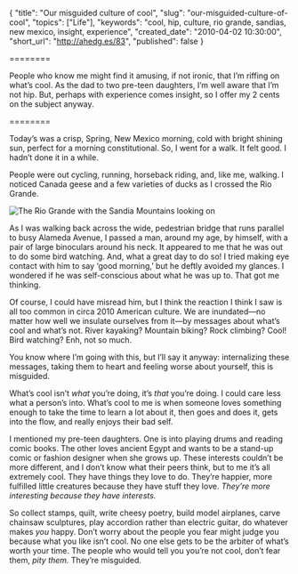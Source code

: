 {
  "title": "Our misguided culture of cool",
  "slug": "our-misguided-culture-of-cool",
  "topics": ["Life"],
  "keywords": "cool, hip, culture, rio grande, sandias, new mexico, insight, experience",
  "created_date": "2010-04-02 10:30:00",
  "short_url": "http://ahedg.es/83",
  "published": false
}

========

People who know me might find it amusing, if not ironic, that I&#8217;m riffing on what&#8217;s cool. As the dad to two pre-teen daughters, I&#8217;m well aware that I&#8217;m not hip. But, perhaps with experience comes insight, so I offer my 2 cents on the subject anyway.

========

<p class="outdent">Today&#8217;s was a crisp, Spring, New Mexico morning, cold with bright shining sun, perfect for a morning constitutional. So, I went for a walk. It felt good. I hadn&#8217;t done it in a while.</p>
<p>People were out cycling, running, horseback riding, and, like me, walking. I noticed Canada geese and a few varieties of ducks as I crossed the Rio Grande.</p>
<div class="photo-left">
	<p>
		<img src="/blog/assets/imgs/rio-grande-y-sandias.jpg" alt="The Rio Grande with the Sandia Mountains looking on">
	</p>
</div>
<p>As I was walking back across the wide, pedestrian bridge that runs parallel to busy Alameda Avenue, I passed a man, around my age, by himself, with a pair of large binoculars around his neck. It appeared to me that he was out to do some bird watching. And, what a great day to do so! I tried making eye contact with him to say &#8216;good morning,&#8217; but he deftly avoided my glances. I wondered if he was self-conscious about what he was up to. That got me thinking.</p>
<p>Of course, I could have misread him, but I think the reaction I think I saw is all too common in circa 2010 American culture. We are inundated&#8212;no matter how well we insulate ourselves from it&#8212;by messages about what&#8217;s cool and what&#8217;s not. River kayaking? Mountain biking? Rock climbing? Cool! Bird watching? Enh, not so much.</p>
<p>You know where I&#8217;m going with this, but I&#8217;ll say it anyway: internalizing these messages, taking them to heart and feeling worse about yourself, this is misguided.</p>
<p>What&#8217;s cool isn&#8217;t <em>what</em> you&#8217;re doing, it&#8217;s <em>that</em> you&#8217;re doing. I could care less what a person&#8217;s into. What&#8217;s cool to me is when someone loves something enough to take the time to learn a lot about it, then goes and does it, gets into the flow, and really enjoys their bad self.</p>
<p>I mentioned my pre-teen daughters. One is into playing drums and reading comic books. The other loves ancient Egypt and wants to be a stand-up comic or fashion designer when she grows up. These interests couldn&#8217;t be more different, and I don&#8217;t know what their peers think, but to me it&#8217;s all extremely cool. They have things they love to do. They&#8217;re happier, more fulfilled little creatures because they have stuff they love. <em>They&#8217;re more interesting because they have interests.</em></p>
<p>So collect stamps, quilt, write cheesy poetry, build model airplanes, carve chainsaw sculptures, play accordion rather than electric guitar, do whatever makes <em>you</em> happy. Don&#8217;t worry about the people you fear might judge you because what you like isn&#8217;t cool. No one else gets to be the arbiter of what&#8217;s worth your time. The people who would tell you you&#8217;re not cool, don&#8217;t fear them, <em>pity them.</em> They&#8217;re misguided.</p>

